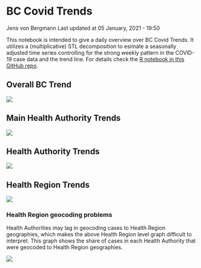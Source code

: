 BC Covid Trends
================
Jens von Bergmann
Last updated at 05 January, 2021 - 19:50

This notebook is intended to give a daily overview over BC Covid Trends.
It utilizes a (multiplicative) STL decomposition to esimate a seasonally
adjusted time series controlling for the strong weekly pattern in the
COVID-19 case data and the trend line. For details check the [R notebook
in this GitHub
repo](https://github.com/mountainMath/BCCovidSnippets/blob/main/bc_covid_trends.Rmd).

## Overall BC Trend

![](https://bccovid.s3.ca-central-1.amazonaws.com/bc-trend.png)

## Main Health Authority Trends

![](https://bccovid.s3.ca-central-1.amazonaws.com/main-ha-trend.png)

## Health Authority Trends

![](https://bccovid.s3.ca-central-1.amazonaws.com/ha-trend.png)

## Health Region Trends

![](https://bccovid.s3.ca-central-1.amazonaws.com/hr-trend.png)

### Health Region geocoding problems

Health Authorities may lag in geocoding cases to Health Region
geographies, which makes the above Health Region level graph difficult
to interpret. This graph shows the share of cases in each Health
Authority that were geocoded to Health Region geographies.

![](https://bccovid.s3.ca-central-1.amazonaws.com/hr-check.png)
